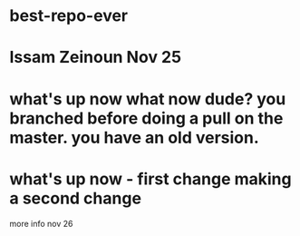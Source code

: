 # best-repo-ever
# Issam Zeinoun Nov 25
what's up now
what now dude? you branched before doing a pull on the master. you have an old version.
=======
what's up now - first change
making a second change
=======
more info nov 26
